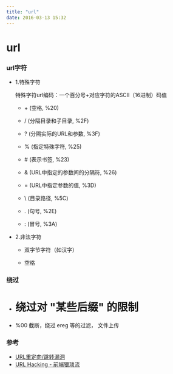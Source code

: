 ```yaml
---
title: "url"
date: 2016-03-13 15:32
---
```


# url

### url字符

* 1.特殊字符

    特殊字符url编码：一个百分号+对应字符的ASCII（16进制）码值

    * \+ (空格, %20)

    * / (分隔目录和子目录, %2F)

    * ? (分隔实际的URL和参数, %3F)

    * % (指定特殊字符, %25)

    * \# (表示书签, %23)

    * & (URL中指定的参数间的分隔符, %26)

    * = (URL中指定参数的值, %3D)

    * \ (目录路径, %5C)

    * . (句号, %2E)

    * : (冒号, %3A)

* 2.非法字符

    * 双字节字符（如汉字）

    * 空格

### 绕过

* # 绕过对 "某些后缀" 的限制

* %00 截断，绕过 ereg 等的过滤， 文件上传

### 参考

* [URL重定向/跳转漏洞][1]
* [URL Hacking - 前端猥琐流][2]

[1]: http://drops.wooyun.org/papers/58
[2]: http://drops.wooyun.org/tips/750
